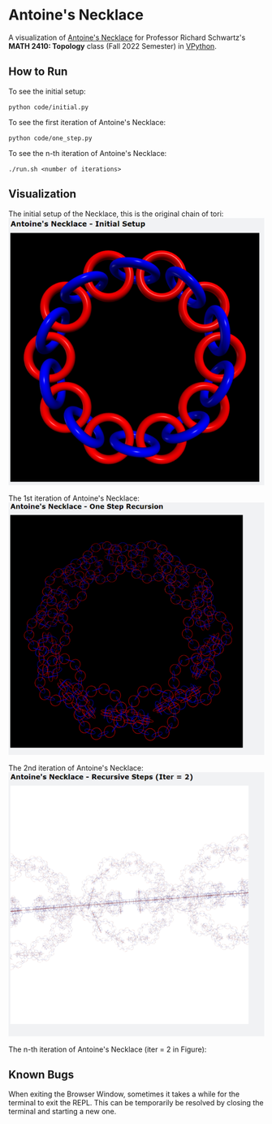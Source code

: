 # Antoine's Necklace

A visualization of [Antoine's Necklace](https://www.math.brown.edu/reschwar/M2410B/hw1.pdf) for Professor Richard Schwartz's **MATH 2410: Topology** class (Fall 2022 Semester) in [VPython](https://vpython.org/).
## How to Run
To see the initial setup:
```
python code/initial.py
```
To see the first iteration of Antoine's Necklace:
```
python code/one_step.py
```
To see the n-th iteration of Antoine's Necklace:
```
./run.sh <number of iterations>
```

## Visualization

The initial setup of the Necklace, this is the original chain of tori:
![alt text](figures/initial.png)

The 1st iteration of Antoine's Necklace:
![alt text](figures/one.png)

The 2nd iteration of Antoine's Necklace:
![alt text](figures/two.png)

The n-th iteration of Antoine's Necklace (iter = 2 in Figure):


## Known Bugs

When exiting the Browser Window, sometimes it takes a while for the terminal to exit the REPL. This can be temporarily be resolved by closing the terminal and starting a new one.